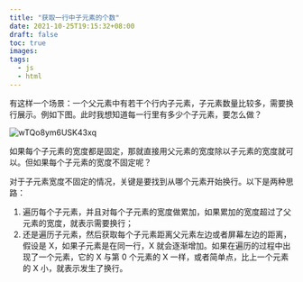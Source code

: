 ```yaml
---
title: "获取一行中子元素的个数"
date: 2021-10-25T19:15:32+08:00
draft: false
toc: true
images:
tags: 
  - js	
  - html
---
```


有这样一个场景：一个父元素中有若干个行内子元素，子元素数量比较多，需要换行展示。例如下图。此时我想知道每一行里有多少个子元素，要怎么做？

![wTQo8ym6USK43xq](https://i.loli.net/2021/10/25/wTQo8ym6USK43xq.png)

如果每个子元素的宽度都是固定，那就直接用父元素的宽度除以子元素的宽度就可以。但如果每个子元素的宽度不固定呢？

对于子元素宽度不固定的情况，关键是要找到从哪个元素开始换行。以下是两种思路：

1. 遍历每个子元素，并且对每个子元素的宽度做累加，如果累加的宽度超过了父元素的宽度，就表示需要换行；
2. 还是遍历子元素，然后获取每个子元素距离父元素左边或者屏幕左边的距离，假设是 X，如果子元素是在同一行，X 就会逐渐增加。如果在遍历的过程中出现了一个元素，它的 X 与第 0 个元素的 X 一样，或者简单点，比上一个元素的 X 小，就表示发生了换行。

